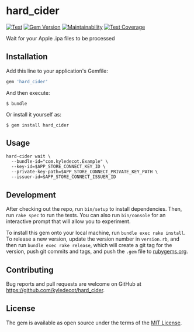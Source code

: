 # hard_cider
[![Test](https://github.com/kyledecot/hard_cider/workflows/Test/badge.svg)](https://github.com/kyledecot/hard_cider/actions) [![Gem Version](https://badge.fury.io/rb/hard_cider.svg)](https://badge.fury.io/rb/hard_cider) [![Maintainability](https://api.codeclimate.com/v1/badges/e13c94f97898e74f34a9/maintainability)](https://codeclimate.com/github/kyledecot/hard_cider/maintainability) [![Test Coverage](https://api.codeclimate.com/v1/badges/e13c94f97898e74f34a9/test_coverage)](https://codeclimate.com/github/kyledecot/hard_cider/test_coverage)

Wait for your Apple .ipa files to be processed

## Installation

Add this line to your application's Gemfile:

```ruby
gem 'hard_cider'
```

And then execute:

    $ bundle

Or install it yourself as:

    $ gem install hard_cider

## Usage

```
hard-cider wait \
  --bundle-id="com.kyledecot.Example" \
  --key-id=$APP_STORE_CONNECT_KEY_ID \
  --private-key-path=$APP_STORE_CONNECT_PRIVATE_KEY_PATH \
  --issuer-id=$APP_STORE_CONNECT_ISSUER_ID
```

## Development

After checking out the repo, run `bin/setup` to install dependencies. Then, run `rake spec` to run the tests. You can also run `bin/console` for an interactive prompt that will allow you to experiment.

To install this gem onto your local machine, run `bundle exec rake install`. To release a new version, update the version number in `version.rb`, and then run `bundle exec rake release`, which will create a git tag for the version, push git commits and tags, and push the `.gem` file to [rubygems.org](https://rubygems.org).

## Contributing

Bug reports and pull requests are welcome on GitHub at https://github.com/kyledecot/hard_cider.

## License

The gem is available as open source under the terms of the [MIT License](https://opensource.org/licenses/MIT).
